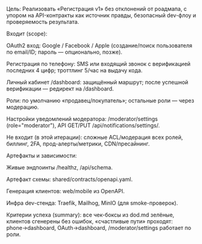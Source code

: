 Цель: Реализовать «Регистрация v1» без отклонений от роадмапа, с упором на API-контракты как источник правды, безопасный dev-флоу и проверяемость результата.

Входит (scope):

OAuth2 вход: Google / Facebook / Apple (создание/поиск пользователя по email/ID; пароль — опционально, позже).

Регистрация по телефону: SMS или входящий звонок с верификацией последних 4 цифр; троттлинг 5/час на выдачу кода.

Личный кабинет /dashboard: защищённый маршрут; после успешной верификации — редирект на /dashboard.

Роли: по умолчанию «продавец/покупатель»; остальные роли — через модерацию.

Настройки уведомлений модератора: /moderator/settings (role="moderator"), API GET/PUT /api/notifications/settings/.

Не входит (в этой итерации): сложные ACL/модерация всех ролей, биллинг, 2FA, прод-алерты/метрики, CDN/пресайнинг.

Артефакты и зависимости:

Живые эндпоинты /healthz, /api/schema.

Артефакт схемы: shared/contracts/openapi.yaml.

Генерация клиентов: web/mobile из OpenAPI.

Инфра dev-стенда: Traefik, Mailhog, MinIO (для smoke-проверок).

Критерии успеха (summary): все чек-боксы из dod.md зелёные, клиентов сгенерены без ошибок, «счастливые пути» проходят: phone→dashboard, OAuth→dashboard, /moderator/settings работает по роли.